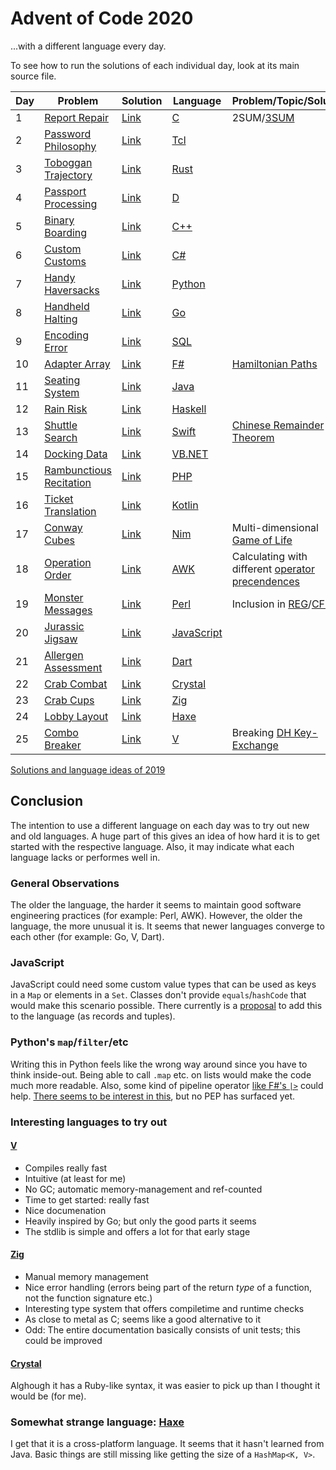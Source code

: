 # Advent of Code 2020
...with a different language every day.

To see how to run the solutions of each individual day, look at its main source file.

| Day | Problem                                                         | Solution   | Language                                                                | Problem/Topic/Solution                                                                                                        |
|-----|-----------------------------------------------------------------|------------|-------------------------------------------------------------------------|-------------------------------------------------------------------------------------------------------------------------------|
| 1   | [Report Repair](https://adventofcode.com/2020/day/1)            | [Link](01) | [C](https://en.wikipedia.org/wiki/C_(programming_language))             | 2SUM/[3SUM](https://en.wikipedia.org/wiki/3SUM)                                                                               |
| 2   | [Password Philosophy](https://adventofcode.com/2020/day/2)      | [Link](02) | [Tcl](https://en.wikipedia.org/wiki/Tcl)                                |                                                                                                                               |
| 3   | [Toboggan Trajectory](https://adventofcode.com/2020/day/3)      | [Link](03) | [Rust](https://en.wikipedia.org/wiki/Rust_(programming_language))       |                                                                                                                               |
| 4   | [Passport Processing](https://adventofcode.com/2020/day/4)      | [Link](04) | [D](https://en.wikipedia.org/wiki/D_(programming_language))             |                                                                                                                               |
| 5   | [Binary Boarding](https://adventofcode.com/2020/day/5)          | [Link](05) | [C++](https://en.wikipedia.org/wiki/C++)                                |                                                                                                                               |
| 6   | [Custom Customs](https://adventofcode.com/2020/day/6)           | [Link](06) | [C#](https://en.wikipedia.org/wiki/C-Sharp)                             |                                                                                                                               |
| 7   | [Handy Haversacks](https://adventofcode.com/2020/day/7)         | [Link](07) | [Python](https://en.wikipedia.org/wiki/Python_(programming_language))   |                                                                                                                               |
| 8   | [Handheld Halting](https://adventofcode.com/2020/day/8)         | [Link](08) | [Go](https://en.wikipedia.org/wiki/Go_(programming_language))           |                                                                                                                               |
| 9   | [Encoding Error](https://adventofcode.com/2020/day/9)           | [Link](09) | [SQL](https://en.wikipedia.org/wiki/SQLite)                             |                                                                                                                               |
| 10  | [Adapter Array](https://adventofcode.com/2020/day/10)           | [Link](10) | [F#](https://en.wikipedia.org/wiki/F_Sharp_(programming_language))      | [Hamiltonian Paths](https://en.wikipedia.org/wiki/Hamiltonian_path_problem)                                                   |
| 11  | [Seating System](https://adventofcode.com/2020/day/11)          | [Link](11) | [Java](https://en.wikipedia.org/wiki/Java_(programming_language))       |                                                                                                                               |
| 12  | [Rain Risk](https://adventofcode.com/2020/day/12)               | [Link](12) | [Haskell](https://en.wikipedia.org/wiki/Haskell_(programming_language)) |                                                                                                                               |
| 13  | [Shuttle Search](https://adventofcode.com/2020/day/13)          | [Link](13) | [Swift](https://en.wikipedia.org/wiki/Swift_(programming_language))     | [Chinese Remainder Theorem](https://en.wikipedia.org/wiki/Chinese_Remainder_Theorem)                                          |
| 14  | [Docking Data](https://adventofcode.com/2020/day/14)            | [Link](14) | [VB.NET](https://en.wikipedia.org/wiki/Visual_Basic_.NET)               |                                                                                                                               |
| 15  | [Rambunctious Recitation](https://adventofcode.com/2020/day/15) | [Link](15) | [PHP](https://en.wikipedia.org/wiki/PHP)                                |                                                                                                                               |
| 16  | [Ticket Translation](https://adventofcode.com/2020/day/16)      | [Link](16) | [Kotlin](https://en.wikipedia.org/wiki/Kotlin_(programming_language))   |                                                                                                                               |
| 17  | [Conway Cubes](https://adventofcode.com/2020/day/17)            | [Link](17) | [Nim](https://en.wikipedia.org/wiki/Nim_(programming_language))         | Multi-dimensional [Game of Life](https://en.wikipedia.org/wiki/Conway%27s_Game_of_Life)                                       |
| 18  | [Operation Order](https://adventofcode.com/2020/day/18)         | [Link](18) | [AWK](https://en.wikipedia.org/wiki/AWK)                                | Calculating with different [operator precendences](https://en.wikipedia.org/wiki/Order_of_operations)                         |
| 19  | [Monster Messages](https://adventofcode.com/2020/day/19)        | [Link](19) | [Perl](https://en.wikipedia.org/wiki/Perl)                              | Inclusion in [REG](https://en.wikipedia.org/wiki/Regular_language)/[CFL](https://en.wikipedia.org/wiki/Context-free_language) |
| 20  | [Jurassic Jigsaw](https://adventofcode.com/2020/day/20)         | [Link](20) | [JavaScript](https://en.wikipedia.org/wiki/JavaScript)                  |                                                                                                                               |
| 21  | [Allergen Assessment](https://adventofcode.com/2020/day/21)     | [Link](21) | [Dart](https://en.wikipedia.org/wiki/Dart_(programming_language))       |                                                                                                                               |
| 22  | [Crab Combat](https://adventofcode.com/2020/day/22)             | [Link](22) | [Crystal](https://en.wikipedia.org/wiki/Crystal_(programming_language)) |                                                                                                                               |
| 23  | [Crab Cups](https://adventofcode.com/2020/day/23)               | [Link](23) | [Zig](https://en.wikipedia.org/wiki/Zig_(programming_language))         |                                                                                                                               |
| 24  | [Lobby Layout](https://adventofcode.com/2020/day/24)            | [Link](24) | [Haxe](https://en.wikipedia.org/wiki/Haxe)                              |                                                                                                                               |
| 25  | [Combo Breaker](https://adventofcode.com/2020/day/25)           | [Link](25) | [V](https://vlang.io)                                                   | Breaking [DH Key-Exchange](https://en.wikipedia.org/wiki/Diffie%E2%80%93Hellman_key_exchange)                                 |

[Solutions and language ideas of 2019](https://github.com/nikeee/advent-of-code-2019)

## Conclusion
The intention to use a different language on each day was to try out new and old languages.
A huge part of this gives an idea of how hard it is to get started with the respective language.
Also, it may indicate what each language lacks or performes well in.

### General Observations
The older the language, the harder it seems to maintain good software engineering practices (for example: Perl, AWK).
However, the older the language, the more unusual it is. It seems that newer languages converge to each other (for example: Go, V, Dart).

### JavaScript
JavaScript could need some custom value types that can be used as keys in a `Map` or elements in a `Set`.
Classes don't provide `equals`/`hashCode` that would make this scenario possible.
There currently is a [proposal](https://github.com/tc39/proposal-record-tuple) to add this to the language (as records and tuples).

### Python's `map`/`filter`/etc
Writing this in Python feels like the wrong way around since you have to think inside-out.
Being able to call `.map` etc. on lists would make the code much more readable.
Also, some kind of pipeline operator [like F#'s `|>`](https://docs.microsoft.com/en-us/dotnet/fsharp/language-reference/symbol-and-operator-reference/) could help.
[There seems to be interest in this](https://www.reddit.com/r/Python/comments/4a83ip/python_pipe_operator_4_years_later/), but no PEP has surfaced yet.

### Interesting languages to try out

#### [V](https://vlang.io)
- Compiles really fast
- Intuitive (at least for me)
- No GC; automatic memory-management and ref-counted
- Time to get started: really fast
- Nice documenation
- Heavily inspired by Go; but only the good parts it seems
- The stdlib is simple and offers a lot for that early stage

#### [Zig](https://ziglang.org)
- Manual memory management
- Nice error handling (errors being part of the return _type_ of a function, not the function signature etc.)
- Interesting type system that offers compiletime and runtime checks
- As close to metal as C; seems like a good alternative to it
- Odd: The entire documentation basically consists of unit tests; this could be improved

#### [Crystal](https://crystal-lang.org)
Alghough it has a Ruby-like syntax, it was easier to pick up than I thought it would be (for me).

### Somewhat strange language: [Haxe](https://haxe.org)
I get that it is a cross-platform language. It seems that it hasn't learned from Java.
Basic things are still missing like getting the size of a `HashMap<K, V>`.
